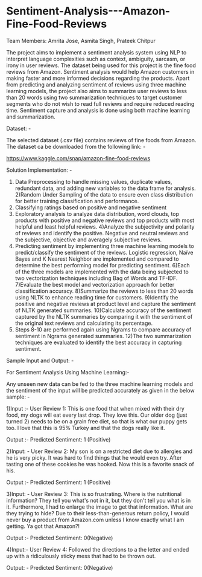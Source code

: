 # Sentiment-Analysis---Amazon-Fine-Food-Reviews

Team Members: Amrita Jose, Asmita Singh, Prateek Chitpur 

The project aims to implement a sentiment analysis system using NLP to interpret language complexities such as context, ambiguity, sarcasm, or irony in user reviews. The dataset being used for this project is the fine food reviews from Amazon. Sentiment analysis would help Amazon customers in making faster and more informed decisions regarding the products. Apart from predicting and analyzing sentiment of reviews using three machine learning models, the project also aims to summarize user reviews to less than 20 words using two summarization techniques to target customer segments who do not wish to read full reviews and require reduced reading time.  Sentiment capture and analysis is done using both machine learning and summarization.


Dataset: -

The selected dataset (.csv file) contains reviews of fine foods from Amazon. The dataset ca be downloaded from the following link: -

https://www.kaggle.com/snap/amazon-fine-food-reviews


Solution Implementation: -

1) Data Preprocessing to handle missing values, duplicate values, redundant data, and adding new variables to the data frame for analysis.
2)Random Under Sampling of the data to ensure even class distribution for better training classification and performance. 
3) Classifying ratings based on positive and negative sentiment 
4) Exploratory analysis to analyze data distribution, word clouds, top products with positive and negative reviews and top products with most helpful and least helpful reviews. 
4)Analyze the subjectivity and polarity of reviews and identify the positive. Negative and neutral reviews and the subjective, objective and averagely subjective reviews.
5) Predicting sentiment by implementing three machine learning models to predict/classify the sentiment of the reviews. Logistic regression, Naïve Bayes and K Nearest Neighbor are implemented and compared to determine the best performing model for predicting sentiment. 
6)Each of the three models are implemented with the data being subjected to two vectorization techniques including Bag of Words and TF-IDF.
7)Evaluate the best model and vectorization approach for better classification accuracy. 
8)Summarize the reviews to less than 20 words using NLTK to enhance reading time for customers. 
9)Identify the positive and negative reviews at product level and capture the sentiment of NLTK generated summaries. 
10)Calculate accuracy of the sentiment captured by the NLTK summaries by comparing it with the sentiment of the original text reviews and calculating its percentage.
11) Steps 8-10 are performed again using Ngrams to compare accuracy of sentiment in Ngrams generated summaries.
12)The two summarization techniques are evaluated to identify the best accuracy in capturing sentiment.


Sample Input and Output: -

For Sentiment Analysis Using Machine Learning:-

Any unseen new data can be fed to the three machine learning models and the sentiment of the input will be predicted accurately as given in the below sample: -

1)Input :-
User Review 1: This is one food that when mixed with their dry food, my dogs will eat every last drop. They love this. Our older dog (just turned 2) needs to be on a grain free diet, so that is what our puppy gets too. I love that this is 95% Turkey and that the dogs really like it.

Output :-
Predicted Sentiment: 1 (Positive)

2)Input: -
User Review 2: My son is on a restricted diet due to allergies and he is very picky. It was hard to find things that he would even try. After tasting one of these cookies he was hooked. Now this is a favorite snack of his.

Output :-
Predicted Sentiment: 1 (Positive)

3)Input: -
User Review 3: This is so frustrating. Where is the nutritional information? They tell you what's not in it, but they don't tell you what is in it. Furthermore, I had to enlarge the image to get that information. What are they trying to hide? Due to their less-than-generous return policy, I would never buy a product from Amazon.com unless I know exactly what I am getting. Ya got that Amazon?!

Output :-
Predicted Sentiment: 0(Negative)

4)Input:-
User Review 4: Followed the directions to a the letter and ended up with a ridiculously sticky mess that had to be thrown out.

Output: -
Predicted Sentiment: 0(Negative)

